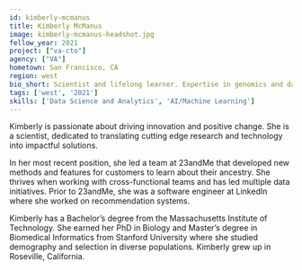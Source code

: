 ```yaml
---
id: kimberly-mcmanus
title: Kimberly McManus
image: kimberly-mcmanus-headshot.jpg
fellow_year: 2021
project: ["va-cto"]
agency: ["VA"]
hometown: San Francisco, CA
region: west
bio_short: Scientist and lifelong learner. Expertise in genomics and data science.
tags: ['west', '2021']
skills: ['Data Science and Analytics', 'AI/Machine Learning']
---
```

Kimberly is passionate about driving innovation and positive change. She is a scientist, dedicated to translating cutting edge research and technology into impactful solutions.

In her most recent position, she led a team at 23andMe that developed new methods and features for customers to learn about their ancestry. She thrives when working with cross-functional teams and has led multiple data initiatives. Prior to 23andMe, she was a software engineer at LinkedIn where she worked on recommendation systems.

Kimberly has a Bachelor’s degree from the Massachusetts Institute of Technology. She earned her PhD in Biology and Master’s degree in Biomedical Informatics from Stanford University where she studied demography and selection in diverse populations. Kimberly grew up in Roseville, California.
